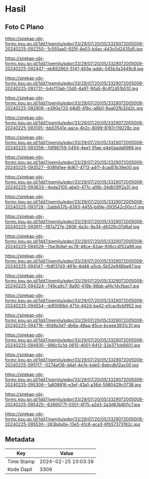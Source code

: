 # Hasil

## Foto C Plano

https://sirekap-obj-formc.kpu.go.id/1dd7/pemilu/pdpr/33/29/07/20/05/3329072005008-20240225-092250--1c555aa0-925f-4e03-b4ac-443c0d2435d5.jpg

https://sirekap-obj-formc.kpu.go.id/1dd7/pemilu/pdpr/33/29/07/20/05/3329072005008-20240225-092447--eb892863-5141-493e-addc-545b3a3449c8.jpg

https://sirekap-obj-formc.kpu.go.id/1dd7/pemilu/pdpr/33/29/07/20/05/3329072005008-20240225-092731--b4cf13ab-13d0-4a97-90a5-8c4f2d51b510.jpg

https://sirekap-obj-formc.kpu.go.id/1dd7/pemilu/pdpr/33/29/07/20/05/3329072005008-20240225-092906--e390e720-b8d5-41bc-a8b0-6aa02fb32d2c.jpg

https://sirekap-obj-formc.kpu.go.id/1dd7/pemilu/pdpr/33/29/07/20/05/3329072005008-20240225-093135--bb53541e-aaca-4b2c-8099-8197c119228c.jpg

https://sirekap-obj-formc.kpu.go.id/1dd7/pemilu/pdpr/33/29/07/20/05/3329072005008-20240225-093358--7df98759-5494-4ee1-91ae-e4e0aada6968.jpg

https://sirekap-obj-formc.kpu.go.id/1dd7/pemilu/pdpr/33/29/07/20/05/3329072005008-20240225-093527--938fd1ee-8d67-4713-a4f1-4cad51b39e00.jpg

https://sirekap-obj-formc.kpu.go.id/1dd7/pemilu/pdpr/33/29/07/20/05/3329072005008-20240225-093633--4eda3105-abe0-471c-a16b-34db13ff2a31.jpg

https://sirekap-obj-formc.kpu.go.id/1dd7/pemilu/pdpr/33/29/07/20/05/3329072005008-20240225-093728--2abb637b-6393-4455-b89e-093542c00cc1.jpg

https://sirekap-obj-formc.kpu.go.id/1dd7/pemilu/pdpr/33/29/07/20/05/3329072005008-20240225-093911--f87a727e-2806-4a3c-9a34-d6326c07d6af.jpg

https://sirekap-obj-formc.kpu.go.id/1dd7/pemilu/pdpr/33/29/07/20/05/3329072005008-20240225-094028--7be3b9af-ec78-48ce-82ae-936cc4f52a96.jpg

https://sirekap-obj-formc.kpu.go.id/1dd7/pemilu/pdpr/33/29/07/20/05/3329072005008-20240225-094147--fb8f37d3-461b-4d46-a5cb-5b52e946be67.jpg

https://sirekap-obj-formc.kpu.go.id/1dd7/pemilu/pdpr/33/29/07/20/05/3329072005008-20240225-094324--749ca9c7-8a90-419b-96bb-af4c14cfbac1.jpg

https://sirekap-obj-formc.kpu.go.id/1dd7/pemilu/pdpr/33/29/07/20/05/3329072005008-20240225-094554--ddf0068d-471d-442d-ba42-e1cac8cbf952.jpg

https://sirekap-obj-formc.kpu.go.id/1dd7/pemilu/pdpr/33/29/07/20/05/3329072005008-20240225-094716--6fd9a3d7-db6a-48aa-85ce-bceee3931c31.jpg

https://sirekap-obj-formc.kpu.go.id/1dd7/pemilu/pdpr/33/29/07/20/05/3329072005008-20240225-094935--986c5c1d-0615-4001-8412-32e371cb6601.jpg

https://sirekap-obj-formc.kpu.go.id/1dd7/pemilu/pdpr/33/29/07/20/05/3329072005008-20240225-095117--0274af38-d4af-4e7e-bde5-8ebcdb12ac00.jpg

https://sirekap-obj-formc.kpu.go.id/1dd7/pemilu/pdpr/33/29/07/20/05/3329072005008-20240225-095306--1a808816-e3ef-43a1-a36d-5980429c0738.jpg

https://sirekap-obj-formc.kpu.go.id/1dd7/pemilu/pdpr/33/29/07/20/05/3329072005008-20240225-095425--6266077f-0301-4f75-a2d3-2a3d63b801c7.jpg

https://sirekap-obj-formc.kpu.go.id/1dd7/pemilu/pdpr/33/29/07/20/05/3329072005008-20240225-095530--263b4a0e-13e5-41c6-aca3-6fb57373162c.jpg


## Metadata

| Key        | Value               |
| ---------- | ------------------- |
| Time Stamp | 2024-02-25 10:03:39 |
| Kode Dapil | 3309                |



